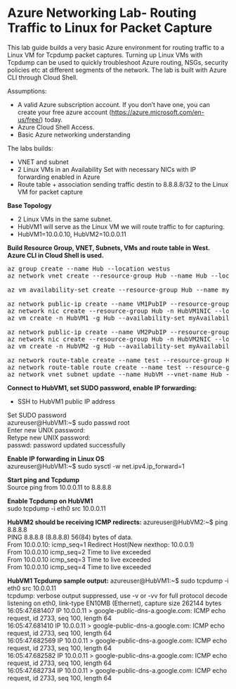# Azure Networking Lab- Routing Traffic to Linux for Packet Capture

This lab guide builds a very basic Azure environment for routing traffic to a Linux VM for Tcpdump packet captures. Turning up Linux VMs with Tcpdump can be used to quickly troubleshoot Azure routing, NSGs, security policies etc at different segments of the network. The lab is built with Azure CLI through Cloud Shell.

Assumptions:
-	A valid Azure subscription account. If you don’t have one, you can create your free azure account (https://azure.microsoft.com/en-us/free/) today.
- Azure Cloud Shell Access.
- Basic Azure networking understanding

The labs builds:
-	VNET and subnet
-	2 Linux VMs in an Availability Set with necessary NICs with IP forwarding enabled in Azure
-	Route table + association sending traffic destin to 8.8.8.8/32 to the Linux VM for packet capture

**Base Topology**
- 2 Linux VMs in the same subnet. 
- HubVM1 will serve as the Linux VM we will route traffic to for capturing. 
- HubVM1=10.0.0.10, HubVM2=10.0.0.11
 

**Build Resource Group, VNET, Subnets, VMs and route table in West. Azure CLI in Cloud Shell is used.**
<pre lang="...">
az group create --name Hub --location westus
az network vnet create --resource-group Hub --name Hub --location westus --address-prefixes 10.0.0.0/16 --subnet-name HubVM --subnet-prefix 10.0.0.0/24

az vm availability-set create --resource-group Hub --name myAvailabilitySet --platform-fault-domain-count 2 --platform-update-domain-count 2

az network public-ip create --name VM1PubIP --resource-group Hub --location westus --allocation-method Dynamic
az network nic create --resource-group Hub -n HubVM1NIC --location westus --subnet HubVM --private-ip-address 10.0.0.10 --vnet-name Hub --public-ip-address VM1PubIP --ip-forwarding true
az vm create -n HubVM1 -g Hub --availability-set myAvailabilitySet --image UbuntuLTS --admin-username azureuser --admin-password Msft123Msft123 --nics HubVM1NIC

az network public-ip create --name VM2PubIP --resource-group Hub --location westus --allocation-method Dynamic
az network nic create --resource-group Hub -n HubVM2NIC --location westus --subnet HubVM --private-ip-address 10.0.0.11 --vnet-name Hub --public-ip-address VM2PubIP --ip-forwarding true
az vm create -n HubVM2 -g Hub --availability-set myAvailabilitySet --image UbuntuLTS --admin-username azureuser --admin-password Msft123Msft123 --nics HubVM2NIC

az network route-table create --name test --resource-group Hub 
az network route-table route create --name test --resource-group Hub --route-table-name test --address-prefix 8.8.8.8/32 --next-hop-type VirtualAppliance --next-hop-ip-address 10.0.0.10
az network vnet subnet update --name HubVM --vnet-name Hub --resource-group Hub --route-table test
</pre>

**Connect to HubVM1, set SUDO password, enable IP forwarding:**
- SSH to HubVM1 public IP address<br/>

Set SUDO password<br/>
azureuser@HubVM1:~$ sudo passwd root<br/>
Enter new UNIX password:<br/>
Retype new UNIX password:<br/>
passwd: password updated successfully<br/>

**Enable IP forwarding in Linux OS**<br/>
azureuser@HubVM1:~$ sudo sysctl -w net.ipv4.ip_forward=1<br/>

**Start ping and Tcpdump**<br/>
Source ping from 10.0.0.11 to 8.8.8.8<br/>

**Enable Tcpdump on HubVM1**<br/>
sudo tcpdump -i eth0 src 10.0.0.11<br/>

**HubVM2 should be receiving ICMP redirects:**
azureuser@HubVM2:~$ ping 8.8.8.8<br/>
PING 8.8.8.8 (8.8.8.8) 56(84) bytes of data.<br/>
From 10.0.0.10: icmp_seq=1 Redirect Host(New nexthop: 10.0.0.1)<br/>
From 10.0.0.10 icmp_seq=2 Time to live exceeded<br/>
From 10.0.0.10 icmp_seq=3 Time to live exceeded<br/>
From 10.0.0.10 icmp_seq=4 Time to live exceeded<br/>

**HubVM1 Tcpdump sample output:**
azureuser@HubVM1:~$ sudo tcpdump -i eth0 src 10.0.0.11<br/>
tcpdump: verbose output suppressed, use -v or -vv for full protocol decode<br/>
listening on eth0, link-type EN10MB (Ethernet), capture size 262144 bytes<br/>
16:05:47.681407 IP 10.0.0.11 > google-public-dns-a.google.com: ICMP echo request, id 2733, seq 100, length 64<br/>
16:05:47.681410 IP 10.0.0.11 > google-public-dns-a.google.com: ICMP echo request, id 2733, seq 100, length 64<br/>
16:05:47.682569 IP 10.0.0.11 > google-public-dns-a.google.com: ICMP echo request, id 2733, seq 100, length 64<br/>
16:05:47.682582 IP 10.0.0.11 > google-public-dns-a.google.com: ICMP echo request, id 2733, seq 100, length 64<br/>
16:05:47.682734 IP 10.0.0.11 > google-public-dns-a.google.com: ICMP echo request, id 2733, seq 100, length 64<br/>



